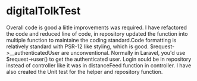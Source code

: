 # digitalTolkTest
Overall code is good a liitle improvements was required. I have refactored the code and reduced line of code, in repository updated the function into multiple function to maintaine the coding standard.Code formatting is relatively standard with PSR-12 like styling, which is good. $request->__authenticatedUser are unconventional. Normally in Laravel, you'd use $request->user() to get the authenticated user. Login sould be in repository instead of controller like it was in distanceFeed function in controller. 
I have also created the Unit test for the helper and repository function.